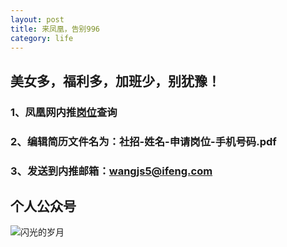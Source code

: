 ```yaml
---
layout: post
title: 来凤凰，告别996
category: life
---
```


## 美女多，福利多，加班少，别犹豫！

### 1、凤凰网内推[岗位](https://career.ifeng.com/job/recruit/0/)查询


### 2、编辑简历文件名为：社招-姓名-申请岗位-手机号码.pdf


### 3、发送到内推邮箱：wangjs5@ifeng.com


## 个人公众号
![闪光的岁月](http://www.laughitover.com/assets/images/2020/gzh.jpg)